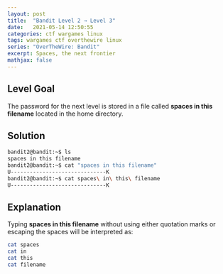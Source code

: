```yaml
---
layout: post
title:  "Bandit Level 2 → Level 3"
date:   2021-05-14 12:50:55
categories: ctf wargames linux
tags: wargames ctf overthewire linux
series: "OverTheWire: Bandit"
excerpt: Spaces, the next frontier
mathjax: false
---
```


## Level Goal
The password for the next level is stored in a file called **spaces in this filename** located in the home directory.


## Solution
```bash
bandit2@bandit:~$ ls
spaces in this filename
bandit2@bandit:~$ cat "spaces in this filename"
U------------------------------K
bandit2@bandit:~$ cat spaces\ in\ this\ filename
U------------------------------K
```

## Explanation
Typing **spaces in this filename** without using either quotation marks or escaping the spaces will be interpreted as:

```bash
cat spaces
cat in
cat this
cat filename
```
